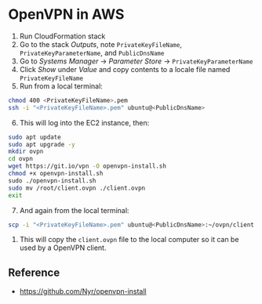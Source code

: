 # OpenVPN in AWS

1. Run CloudFormation stack
2. Go to the stack *Outputs*, note `PrivateKeyFileName`, `PrivateKeyParameterName`, and `PublicDnsName`
3. Go to *Systems Manager* -> *Parameter Store* -> `PrivateKeyParameterName`
4. Click *Show* under *Value* and copy contents to a locale file named `PrivateKeyFileName`
5. Run from a local terminal:

```sh
chmod 400 <PrivateKeyFileName>.pem
ssh -i "<PrivateKeyFileName>.pem" ubuntu@<PublicDnsName>
```

6. This will log into the EC2 instance, then:

```sh
sudo apt update
sudo apt upgrade -y
mkdir ovpn
cd ovpn
wget https://git.io/vpn -O openvpn-install.sh
chmod +x openvpn-install.sh
sudo ./openvpn-install.sh
sudo mv /root/client.ovpn ./client.ovpn
exit
```

7. And again from the local terminal:

```sh
scp -i "<PrivateKeyFileName>.pem" ubuntu@<PublicDnsName>:~/ovpn/client.ovpn ./
```

1. This will copy the `client.ovpn` file to the local computer so it can be used by a OpenVPN client.

## Reference

* https://github.com/Nyr/openvpn-install
